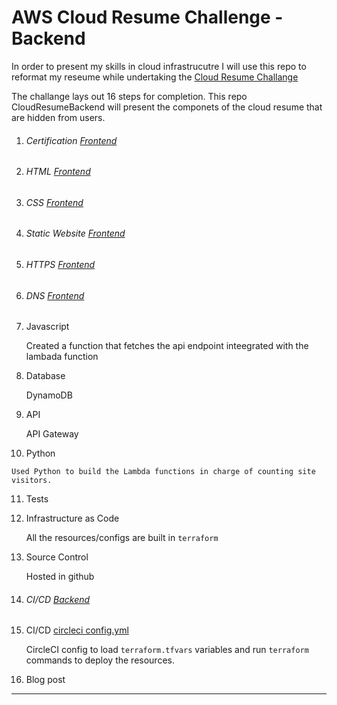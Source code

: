 # AWS Cloud Resume Challenge - Backend
In  order to present my skills in cloud infrastrucutre I will use this repo to reformat my reseume while undertaking the [ Cloud Resume Challange](https://cloudresumechallenge.dev/docs/the-challenge/aws/)

The challange lays out 16 steps for completion. This repo CloudResumeBackend will present the componets of the cloud resume that are hidden from users.

1. ###### Certification [Frontend](https://github.com/eacheamp/CloudResumeFrontend)

2. ###### HTML [Frontend](https://github.com/eacheamp/CloudResumeFrontend)

3. ###### CSS [Frontend](https://github.com/eacheamp/CloudResumeFrontend)

4. ###### Static Website [Frontend](https://github.com/eacheamp/CloudResumeFrontend)

5. ###### HTTPS [Frontend](https://github.com/eacheamp/CloudResumeFrontend)

6. ###### DNS [Frontend](https://github.com/eacheamp/CloudResumeFrontend)

 7. Javascript 

    Created a function that fetches the api endpoint inteegrated with the lambada function 

 8. Database 
    
    DynamoDB

 9. API 
    
    API Gateway
    
 10.  Python
    
    Used Python to build the Lambda functions in charge of counting site visitors.

11. Tests

12. Infrastructure as Code

    All the resources/configs are built in `terraform`

13. Source Control 

    Hosted in github

14. ###### CI/CD [Backend](https://github.com/eacheamp/CloudResumeBackend)

15. CI/CD [circleci config.yml](https://github.com/eacheamp/CloudResumeFrontend/tree/main/.circleci)

    CircleCI config to load `terraform.tfvars` variables and run `terraform` commands to deploy the resources.

16. Blog post
---